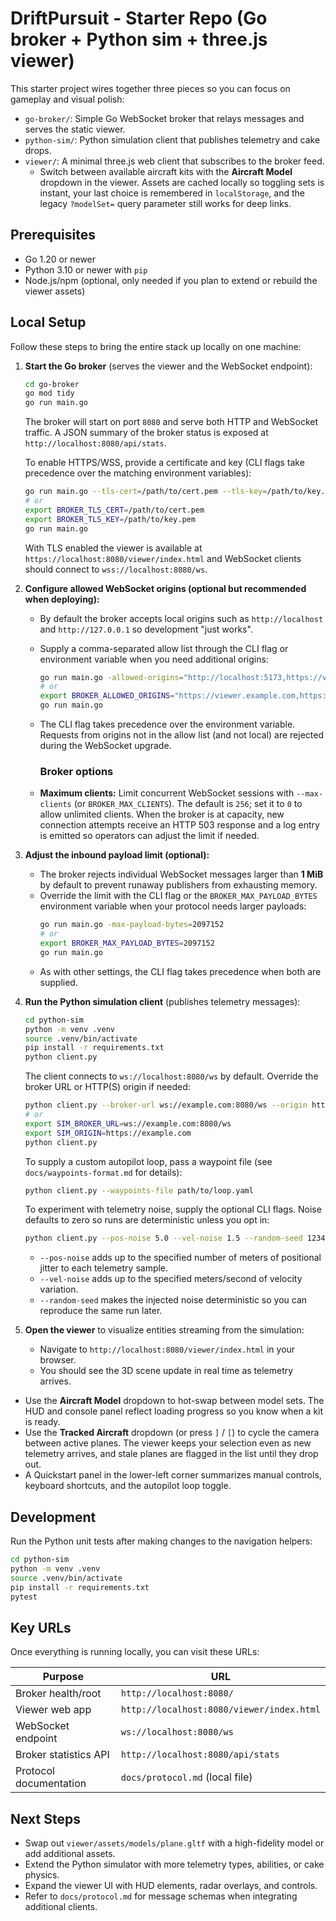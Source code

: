 # DriftPursuit - Starter Repo (Go broker + Python sim + three.js viewer)

This starter project wires together three pieces so you can focus on gameplay and visual polish:

- `go-broker/`: Simple Go WebSocket broker that relays messages and serves the static viewer.
- `python-sim/`: Python simulation client that publishes telemetry and cake drops.
- `viewer/`: A minimal three.js web client that subscribes to the broker feed.
  - Switch between available aircraft kits with the **Aircraft Model** dropdown in the viewer. Assets are cached locally so toggling sets is instant, your last choice is remembered in `localStorage`, and the legacy `?modelSet=` query parameter still works for deep links.

## Prerequisites

- Go 1.20 or newer
- Python 3.10 or newer with `pip`
- Node.js/npm (optional, only needed if you plan to extend or rebuild the viewer assets)

## Local Setup

Follow these steps to bring the entire stack up locally on one machine:

1. **Start the Go broker** (serves the viewer and the WebSocket endpoint):
   ```bash
   cd go-broker
   go mod tidy
   go run main.go
   ```
   The broker will start on port `8080` and serve both HTTP and WebSocket traffic.
   A JSON summary of the broker status is exposed at `http://localhost:8080/api/stats`.

   To enable HTTPS/WSS, provide a certificate and key (CLI flags take precedence over the matching environment variables):
   ```bash
   go run main.go --tls-cert=/path/to/cert.pem --tls-key=/path/to/key.pem
   # or
   export BROKER_TLS_CERT=/path/to/cert.pem
   export BROKER_TLS_KEY=/path/to/key.pem
   go run main.go
   ```
   With TLS enabled the viewer is available at `https://localhost:8080/viewer/index.html` and WebSocket clients should connect to `wss://localhost:8080/ws`.

2. **Configure allowed WebSocket origins (optional but recommended when deploying):**
   - By default the broker accepts local origins such as `http://localhost` and `http://127.0.0.1` so development "just works".
   - Supply a comma-separated allow list through the CLI flag or environment variable when you need additional origins:
     ```bash
     go run main.go -allowed-origins="http://localhost:5173,https://viewer.example.com"
     # or
     export BROKER_ALLOWED_ORIGINS="https://viewer.example.com,https://tools.example.com"
     go run main.go
     ```
   - The CLI flag takes precedence over the environment variable. Requests from origins not in the allow list (and not local) are rejected during the WebSocket upgrade.

      ### Broker options

   - **Maximum clients:** Limit concurrent WebSocket sessions with `--max-clients` (or `BROKER_MAX_CLIENTS`). The default is `256`; set it to `0` to allow unlimited clients. When the broker is at capacity, new connection attempts receive an HTTP 503 response and a log entry is emitted so operators can adjust the limit if needed.

3. **Adjust the inbound payload limit (optional):**
   - The broker rejects individual WebSocket messages larger than **1 MiB** by default to prevent runaway publishers from exhausting memory.
   - Override the limit with the CLI flag or the `BROKER_MAX_PAYLOAD_BYTES` environment variable when your protocol needs larger payloads:
     ```bash
     go run main.go -max-payload-bytes=2097152
     # or
     export BROKER_MAX_PAYLOAD_BYTES=2097152
     go run main.go
     ```
   - As with other settings, the CLI flag takes precedence when both are supplied.

4. **Run the Python simulation client** (publishes telemetry messages):

   ```bash
   cd python-sim
   python -m venv .venv
   source .venv/bin/activate
   pip install -r requirements.txt
   python client.py
   ```
   The client connects to `ws://localhost:8080/ws` by default. Override the broker URL or HTTP(S) origin if needed:
   ```bash
   python client.py --broker-url ws://example.com:8080/ws --origin https://example.com
   # or
   export SIM_BROKER_URL=ws://example.com:8080/ws
   export SIM_ORIGIN=https://example.com
   python client.py
   ```
   To supply a custom autopilot loop, pass a waypoint file (see `docs/waypoints-format.md` for details):
   ```bash
   python client.py --waypoints-file path/to/loop.yaml
   ```

   To experiment with telemetry noise, supply the optional CLI flags. Noise
   defaults to zero so runs are deterministic unless you opt in:

   ```bash
   python client.py --pos-noise 5.0 --vel-noise 1.5 --random-seed 12345
   ```

   - `--pos-noise` adds up to the specified number of meters of positional
     jitter to each telemetry sample.
   - `--vel-noise` adds up to the specified meters/second of velocity
     variation.
   - `--random-seed` makes the injected noise deterministic so you can
     reproduce the same run later.

5. **Open the viewer** to visualize entities streaming from the simulation:
   - Navigate to `http://localhost:8080/viewer/index.html` in your browser.
   - You should see the 3D scene update in real time as telemetry arrives.
- Use the **Aircraft Model** dropdown to hot-swap between model sets. The HUD and console panel reflect loading progress so you know when a kit is ready.
- Use the **Tracked Aircraft** dropdown (or press `]` / `[`) to cycle the camera between active planes. The viewer keeps your selection even as new telemetry arrives, and stale planes are flagged in the list until they drop out.
- A Quickstart panel in the lower-left corner summarizes manual controls, keyboard shortcuts, and the autopilot loop toggle.

## Development

Run the Python unit tests after making changes to the navigation helpers:

```bash
cd python-sim
python -m venv .venv
source .venv/bin/activate
pip install -r requirements.txt
pytest
```

## Key URLs

Once everything is running locally, you can visit these URLs:

| Purpose | URL |
| --- | --- |
| Broker health/root | `http://localhost:8080/` |
| Viewer web app | `http://localhost:8080/viewer/index.html` |
| WebSocket endpoint | `ws://localhost:8080/ws` |
| Broker statistics API | `http://localhost:8080/api/stats` |
| Protocol documentation | `docs/protocol.md` (local file) |

## Next Steps

- Swap out `viewer/assets/models/plane.gltf` with a high-fidelity model or add additional assets.
- Extend the Python simulator with more telemetry types, abilities, or cake physics.
- Expand the viewer UI with HUD elements, radar overlays, and controls.
- Refer to `docs/protocol.md` for message schemas when integrating additional clients.
